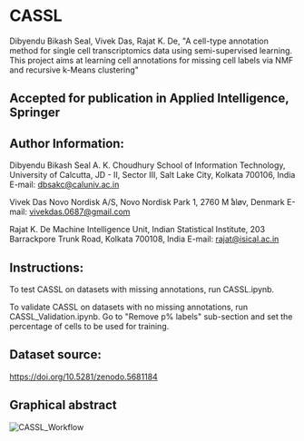 # CASSL
Dibyendu Bikash Seal, Vivek Das, Rajat K. De, "A cell-type annotation method for single cell transcriptomics data using semi-supervised learning. This project aims at learning cell annotations for missing cell labels via NMF and recursive k-Means clustering"

Accepted for publication in Applied Intelligence, Springer
----------------------------------------------------------

Author Information:
-------------------
Dibyendu Bikash Seal
A. K. Choudhury School of Information Technology, University of Calcutta,
JD - II, Sector III, Salt Lake City, Kolkata 700106, India
E-mail: dbsakc@caluniv.ac.in

Vivek Das
Novo Nordisk A/S,
Novo Nordisk Park 1, 2760 M ̊aløv, Denmark
E-mail: vivekdas.0687@gmail.com

Rajat K. De
Machine Intelligence Unit, Indian Statistical Institute,
203 Barrackpore Trunk Road, Kolkata 700108, India
E-mail: rajat@isical.ac.in

Instructions:
-------------
To test CASSL on datasets with missing annotations, run CASSL.ipynb. 

To validate CASSL on datasets with no missing annotations, run CASSL_Validation.ipynb. Go to "Remove p% labels" sub-section and set the percentage of cells to be used for training.

Dataset source:
---------------
https://doi.org/10.5281/zenodo.5681184

Graphical abstract
------------------
![CASSL_Workflow](https://user-images.githubusercontent.com/19671806/155663400-820690d8-9d37-45ae-8ff8-803e4b4ceef1.jpg)
